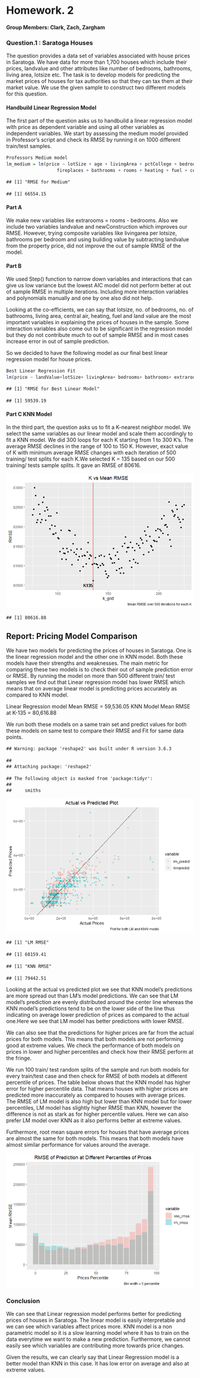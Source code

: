 Homework. 2
===========

#### Group Members: Clark, Zach, Zargham

### Question.1 : Saratoga Houses

The question provides a data set of variables associated with house
prices in Saratoga. We have data for more than 1,700 houses which
include their prices, landvalue and other attributes like number of
bedrooms, bathrooms, living area, lotsize etc. The task is to develop
models for predicting the market prices of houses for tax authorities so
that they can tax them at their market value. We use the given sample to
construct two different models for this question.

#### Handbuild Linear Regression Model

The first part of the question asks us to handbuild a linear regression
model with price as dependent variable and using all other variables as
independent variables. We start by assessing the medium model provided
in Professor’s script and check its RMSE by running it on 1000 different
train/test samples.

``` r
Professors Medium model
lm_medium = lm(price ~ lotSize + age + livingArea + pctCollege + bedrooms + 
                   fireplaces + bathrooms + rooms + heating + fuel + centralAir
```

    ## [1] "RMSE for Medium"

    ## [1] 66554.15

#### Part A

We make new variables like extrarooms = rooms - bedrooms. Also we
include two variables landvalue and newConstruction which improves our
RMSE. However, trying composite variables like livingarea per lotsize,
bathrooms per bedroom and using building value by subtracting landvalue
from the property price, did not improve the out of sample RMSE of the
model.

#### Part B

We used Step() function to narrow down variables and interactions that
can give us low variance but the lowest AIC model did not perform better
at out of sample RMSE in multiple iterations. Including more interaction
variables and polynomials manually and one by one also did not help.

Looking at the co-efficients, we can say that lotsize, no. of bedrooms,
no. of bathrooms, living area, central air, heating, fuel and land value
are the most important variables in explaining the prices of houses in
the sample. Some interaction variables also come out to be significant
in the regression model but they do not contribute much to out of sample
RMSE and in most cases increase error in out of sample prediction.

So we decided to have the following model as our final best linear
regression model for house prices.

``` r
Best Linear Regression Fit 
lm(price ~ landValue+lotSize+ livingArea+ bedrooms+ bathrooms+ extrarooms + centralAir + heating + age+ newConstruction+ fireplaces + fuel + age + pctCollege)
```

    ## [1] "RMSE for Best Linear Model"

    ## [1] 59539.19

#### Part C KNN Model

In the third part, the question asks us to fit a K-nearest neighbor
model. We select the same variables as our linear model and scale them
accordingly to fit a KNN model. We did 300 loops for each K starting
from 1 to 300 K’s. The average RMSE declines in the range of 100 to 150
K. However, exact value of K with minimum average RMSE changes with each
iteration of 500 training/ test splits for each K.We selected K = 135
based on our 500 training/ tests sample splits. It gave an RMSE of
80616.

![](Assignment-2_files/figure-markdown_github/R%20vs%20RMSE%20graph-1.png)

    ## [1] 80616.88

Report: Pricing Model Comparison
--------------------------------

We have two models for predicting the prices of houses in Saratoga. One
is the linear regression model and the other one in KNN model. Both
these models have their strengths and weaknesses. The main metric for
comparing these two models is to check their out of sample prediction
error or RMSE. By running the model on more than 500 different train/
test samples we find out that Linear regression model has lower RMSE
which means that on average linear model is predicting prices accurately
as compared to KNN model.

Linear Regression model Mean RMSE = 59,536.05 KNN Model Mean RMSE at
K-135 = 80,616.88

We run both these models on a same train set and predict values for both
these models on same test to compare their RMSE and Fit for same data
points.

    ## Warning: package 'reshape2' was built under R version 3.6.3

    ## 
    ## Attaching package: 'reshape2'

    ## The following object is masked from 'package:tidyr':
    ## 
    ##     smiths

![](Assignment-2_files/figure-markdown_github/actual%20vs%20predicted-1.png)

    ## [1] "LM RMSE"

    ## [1] 68159.41

    ## [1] "KNN RMSE"

    ## [1] 79442.51

Looking at the actual vs predicted plot we see that KNN model’s
predictions are more spread out than LM’s model predictions. We can see
that LM model’s prediction are evenly distributed around the center line
whereas the KNN model’s predictions tend to be on the lower side of the
line thus indicating on average lower prediction of prices as compared
to the actual one.Here we see that LM model has better predictions with
lower RMSE.

We can also see that the predictions for higher prices are far from the
actual prices for both models. This means that both models are not
performing good at extreme values. We check the performance of both
models on prices in lower and higher percentiles and check how their
RMSE perform at the fringe.

We run 100 train/ test random splits of the sample and run both models
for every train/test case and then check for RMSE of both models at
different percentile of prices. The table below shows that the KNN model
has higher error for higher percentile data. That means houses with
higher prices are predicted more inaccurately as compared to houses with
average prices. The RMSE of LM model is also high but lower than KNN
model but for lower percentiles, LM model has slightly higher RMSE than
KNN, however the difference is not as stark as for higher percentile
values. Here we can also prefer LM model over KNN as it also performs
better at extreme values.

Furthermore, root mean square errors for houses that have average prices
are almost the same for both models. This means that both models have
almost similar performance for values around the average.

![](Assignment-2_files/figure-markdown_github/graph-1.png)

### Conclusion

We can see that Linear regression model performs better for predicting
prices of houses in Saratoga. The linear model is easily interpretable
and we can see which variables affect prices more. KNN model is a non
parametric model so it is a slow learning model where it has to train on
the data everytime we want to make a new prediction. Furthermore, we
cannot easily see which variables are contributing more towards price
changes.

Given the results, we can clearly say that Linear Regression model is a
better model than KNN in this case. It has low error on average and also
at extreme values.
